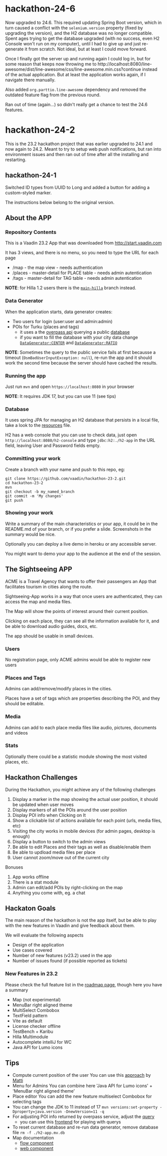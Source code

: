 # hackathon-24-6
Now upgraded to 24.6. This required updating Spring Boot version, which in turn caused a conflict with the `selenium.version` property (fixed by upgrading the version), and the H2 database was no longer compatible. Spent ages trying to get the database upgraded (with no success, even H2 Console won't run on my computer), until I had to give up and just re-generate it from scratch. Not ideal, but at least I could move forward.

Once I finally got the server up and running again I could log in, but for some reason that keeps now throwing me to http://localhost:8080/line-awesome/dist/line-awesome/css/line-awesome.min.css?continue instead of the actual application. But at least the application works again, if I navigate there manually.

Also added `org.parttio.line-awesome` dependency and removed the outdated feature flag from the previous round.

Ran out of time (again...) so didn't really get a chance to test the 24.6 features.

# hackathon-24-2
This is the 23.2 hackathon project that was earlier upgraded to 24.1 and now again to 24.2. Meant to try to setup web push notifications, but ran into environment issues and then ran out of time after all the installing and restarting.

## hackathon-24-1
Switched ID types from UUID to Long and added a button for adding a custom-styled marker.

The instructions below belong to the original version. 


## About the APP

### Repository Contents
This is a Vaadin 23.2 App that was downloaded from http://start.vaadin.com

It has 3 views, and there is no menu, so you need to type the URL for each page
  - /map - the map view - needs authentication
  - /places - master-detail for PLACE table - needs admin autentication
  - /tags - master-detail for TAG table - needs admin autentication

__NOTE__: for Hilla 1.2 users there is the [`main-hilla`](https://github.com/vaadin/hackathon-23-2/tree/main-hilla) branch instead.

### Data Generator
When the application starts, data generator creates:
  - Two users for login (user:user and admin:admin)
  - POIs for Turku (places and tags)
     - it uses a the [overpass api](https://wiki.openstreetmap.org/wiki/Overpass_API) querying a public [database](https://overpass-api.de)
     - if you want to fill the database with your city data change [`DataGenerator:CENTER`](https://github.com/vaadin/hackathon-23-2/blob/main/src/main/java/com/vaadin/example/sightseeing/data/generator/DataGenerator.java#L34) and [`DataGenerator:RATIO`](https://github.com/vaadin/hackathon-23-2/blob/main/src/main/java/com/vaadin/example/sightseeing/data/generator/DataGenerator.java#L35)

__NOTE__: Sometimes the query to the public service fails at first becausse a timeout (`OsmBadUserInputException: null`), re-run the app and it should work the second time because the server should have cached the results.

### Running the app

Just run `mvn` and open `https://localhost:8080` in your browser

__NOTE__: It requires JDK 17, but you can use 11 (see tips)

### Database
It uses spring JPA for managing an H2 database that persists in a local file, take a look to the [resources](https://github.com/vaadin/hackathon-23-2/blob/main/src/main/resources/application.properties#L12) file.

H2 has a web console that you can use to check data, just open `http://localhost:8080/h2-console` and type `jdbc:h2:./h2-app` in the URL field, leaving User and Password fields empty.

### Committing your work
Create a branch with your name and push to this repo, eg:

```
git clone https://github.com/vaadin/hackathon-23-2.git
cd hackathon-23-2
mvn
git checkout -b my_named_branch
git commit -m 'My changes'
git push
```

### Showing your work

Write a summary of the main characteristics or your app, it could be in the README.md of your branch, or if you prefer a slide. Screenshots in the summary would be nice.

Optionally you can deploy a live demo in heroku or any accessible server.

You might want to demo your app to the audience at the end of the session.

## The Sightseeing APP

ACME is a Travel Agency that wants to offer their passengers an App that facilitates tourism in cities along the route.

Sightseeing-App works in a way that once users are authenticated, they can access the map and media files.

The Map will show the points of interest around their current position.

Clicking on each place, they can see all the information available for it, and be able to download audio guides, docs, etc.

The app should be usable in small devices.

### Users

No registration page, only ACME admins would be able to register new users

### Places and Tags

Admins can add/remove/modify places in the cities.

Places have a set of tags which are properties describing the POI, and they should be editable.

### Media

Admins can add to each place media files like audio, pictures, documents and videos

### Stats

Optionally there could be a statistic module showing the most visited places, etc.

## Hackathon Challenges

During the Hackathon, you might achieve any of the following challenges

1. Display a marker in the map showing the actual user position, it should be updated when user moves
2. Display markers of all the POIs around the user position
3. Display POI info when Clicking on It
4. Show a clickable list of actions available for each point (urls, media files, etc)
5. Visiting the city works in mobile devices (for admin pages, desktop is enough)
6. Display a button to switch to the admin views
7. Be able to edit Places and their tags as well as disable/enable them
8. Be able to updload media files per place
9. User cannot zoom/move out of the current city

Bonuses
1. App works offline
2. There is a stat module
3. Admin can edit/add POIs by right-clicking on the map
5. Anything you come with, eg. a chat

## Hackaton Goals

The main reason of the hackathon is not the app itself, but be able to play with the new features in Vaadin and give feedback about them.

We will evaluate the following aspects

- Design of the application
- Use cases covered
- Number of new features (v23.2) used in the app
- Number of issues found (if possible reported as tickets)

### New Features in 23.2

Please check the full feature list in the [roadmap page](https://github.com/orgs/vaadin/projects/9), though here you have a summary

- Map (not experimental)
- MenuBar right aligned theme
- MultiSelect Combobox
- TextField pattern
- Vite as default
- License checker offline
- TestBench + Karibu
- Hilla Multimodule
- Autocomplete intelliJ for WC
- Java API for Lumo icons

## Tips

- Compute current position of the user
    You can use this [approach](https://github.com/mstahv/maptesting/blob/main/src/main/java/com/example/application/MainView.java#L44) by [Matti](https://github.com/mstahv/)
- Menu for Admins
    You can combine here 'Java API for Lumo icons' + 'MenuBar right aligned theme'
- Place editor
    You can add the new feature multiselect Combobox for selecting tags    
- You can change the JDK to 11 instead of 17
`mvn versions:set-property -Dproperty=java.version -DnewVersion=11 -q`
- For adjusting POI info returned by overpass service, adjust the [query](https://github.com/vaadin/hackathon-23-2/blob/main/src/main/java/com/vaadin/example/sightseeing/data/service/OverpassService.java#L27)
   - you can use this [frontend](https://overpass-turbo.eu/) for playing with querys
- To reset current database and re-run data generator, remove database file `rm -f ./h2-app.mv.db`
- Map documentation
  - [flow component](https://vaadin.com/docs/latest/components/map)
  - [web component](https://cdn-origin.vaadin.com/vaadin-web-components/23.2.0/index.html#/elements/vaadin-map)

